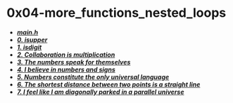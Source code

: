 # 0x04-more_functions_nested_loops

- ***[main.h](./main.h)***
- ***[0. isupper](./0-isupper.c)***
- ***[1. isdigit](./1-isdigit.c)***
- ***[2. Collaboration is multiplication](./2-mul.c)***
- ***[3. The numbers speak for themselves](./3-print_numbers.c)***
- ***[4. I believe in numbers and signs](./4-print_most_numbers.c)***
- ***[5. Numbers constitute the only universal language](./5-more_numbers.c)***
- ***[6. The shortest distance between two points is a straight line](./6-print_line.c)***
- ***[7. I feel like I am diagonally parked in a parallel universe](./7-print_diagonal.c)***

